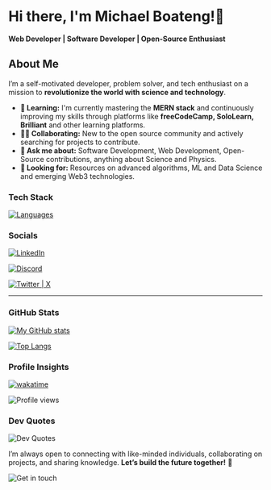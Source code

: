 # Hi there, I'm Michael Boateng!👋

**Web Developer | Software Developer | Open-Source Enthusiast**

## About Me

I’m a self-motivated developer, problem solver, and tech enthusiast on a mission to **revolutionize the world with science and technology**.

- **🧠 Learning:** I'm currently mastering the **MERN stack** and continuously improving my skills through platforms like **freeCodeCamp, SoloLearn, Brilliant** and other learning platforms.
- **👯‍♂️ Collaborating:** New to the open source community and actively searching for projects to contribute.
- **💬 Ask me about:** Software Development, Web Development, Open-Source contributions, anything about Science and Physics.
- **🤔 Looking for:** Resources on advanced algorithms, ML and Data Science and emerging Web3 technologies.

### Tech Stack

[![Languages](https://skillicons.dev/icons?i=js,html,css,python,typescript,nodejs,tailwind,bootstrap,scss,git,npm,yarn,postman,vscode,ubuntu,vercel,netlify,github&perline=6)](https://skillicons.dev)

### Socials

[![LinkedIn](https://skillicons.dev/icons?i=linkedin)](https://www.linkedin.com/in/michael-boateng-7003a025b/)

[![Discord](https://skillicons.dev/icons?i=discord)](https://discord.gg/x2K9SvJJ)

[![Twitter | X](https://skillicons.dev/icons?i=twitter)](https://x.com/millyXcode)

<hr/>

### GitHub Stats

[![My GitHub stats](https://github-readme-stats.vercel.app/api?username=michaelboateng1&show_icons=true&theme=tokyonight)](https://github.com/michaelboateng1/github-readme-stats)

[![Top Langs](https://github-readme-stats.vercel.app/api/top-langs/?username=michaelboateng1)](https://github.com/michaelboateng1/github-readme-stats)

### Profile Insights

[![wakatime](https://wakatime.com/badge/user/6eb4584d-f297-4876-b3b1-31ef77c483bf.svg)](https://wakatime.com/@6eb4584d-f297-4876-b3b1-31ef77c483bf)

![Profile views](https://komarev.com/ghpvc/?username=michaelboateng1)

<!-- TODO: and add some svg image and the dev quots -->

### Dev Quotes

![Dev Quotes](https://quotes-github-readme.vercel.app/api?type=horizontal)

I’m always open to connecting with like-minded individuals, collaborating on projects, and sharing knowledge. **Let’s build the future together!** 🚀

![Get in touch](https://octodex.github.com/images/daftpunktocat-thomas.gif)
